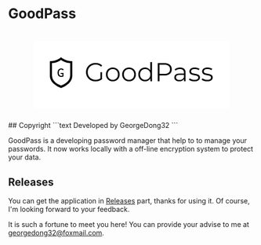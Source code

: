 # GoodPass
<h1 align="center">
  <img src="https://github.com/GeorgeDong32/GoodPass/blob/resource/Title%20Photo/GoodPass2.0T.png" alt="GoodPass" width="400">
</h1>
## Copyright
```text
Developed by GeorgeDong32 <Copyright (c) GeorgeDong32(Github). All rights reserved.>
```


GoodPass is a developing password manager that help to to manage your passwords. It now works locally with a off-line encryption system to protect your data. 

## Releases

You can get the application in [Releases](https://github.com/GeorgeDong32/GoodPass/releases) part, thanks for using it. Of course, I'm looking forward to your feedback.

It is such a fortune to meet you here! You can provide your advise to me at georgedong32@foxmail.com.
